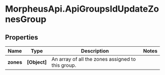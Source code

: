 # MorpheusApi.ApiGroupsIdUpdateZonesGroup

## Properties

Name | Type | Description | Notes
------------ | ------------- | ------------- | -------------
**zones** | **[Object]** | An array of all the zones assigned to this group. | 


